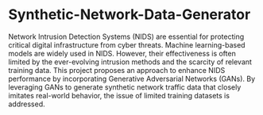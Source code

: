# Synthetic-Network-Data-Generator

Network Intrusion Detection Systems (NIDS) are essential for protecting critical digital infrastructure from cyber threats. Machine learning-based models are widely used in NIDS. However, their effectiveness is often limited by the ever-evolving intrusion methods and the scarcity of relevant training data. This project proposes an approach to enhance NIDS performance by incorporating Generative Adversarial Networks (GANs). By leveraging GANs to generate synthetic network traffic data that closely imitates real-world behavior, the issue of limited training datasets is addressed.